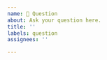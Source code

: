 ```yaml
---
name: 🤔 Question
about: Ask your question here.
title: ''
labels: question
assignees: ''

---
```



